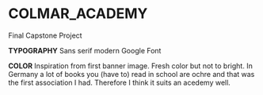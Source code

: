 # COLMAR_ACADEMY
Final Capstone Project

**TYPOGRAPHY**
Sans serif modern Google Font

**COLOR**
Inspiration from first banner image. Fresh color but not to bright.
In Germany a lot of books you (have to) read in school are ochre and that was the first association I had.
Therefore I think it suits an acedemy well.
